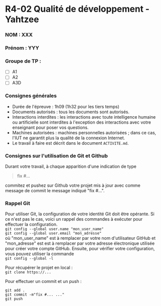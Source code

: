 # R4-02 Qualité de développement - Yahtzee

### NOM : XXX
### Prénom : YYY
### Groupe de TP :
- [ ] A1
- [ ] A2
- [ ] A3D

### Consignes générales

- Durée de l'épreuve : 1h09 (1h32 pour les tiers temps)
- Documents autorisés : tous les documents sont autorisés.
- Interactions interdites : les interactions avec toute intelligence humaine ou artificielle sont
  interdites à l'exception des interactions avec votre enseignant pour poser vos questions.
- Machines autorisées : machines personnelles autorisées ; dans ce cas, l'IUT ne garantit plus la qualité de 
la connexion Internet.  
- Le travail à faire est décrit dans le document `ACTIVITE.md`.


### Consignes sur l'utilisation de Git et Github

Durant votre travail, à chaque apparition d'une indication de type

> fix #…

commitez et pushez sur Github votre projet mis à jour avec comme message de commit le message indiqué "fix #...".

### Rappel Git

Pour utiliser Git, la configuration de votre identité Git doit être opérante. 
Si ce n'est pas le cas, voici un rappel des commandes à exécuter pour effectuer
la configuration.  
`git config --global user.name "mon_user_name"`  
`git config --global user.email "mon_adresse"`  
où "mon_user_name" est à remplacer par votre nom d'utilisateur GitHub et "mon_adresse" est est à remplacer par votre 
adresse électronique utilisée pour créer votre compte GitHub. Ensuite, pour vérifier votre configuration, vous pouvez 
utiliser la commande  
`git config --global -l`

Pour récupérer le projet en local :  
`git clone https://...`

Pour effectuer un commit et un push :

`git add .`  
`git commit -m"fix #... ..."`  
`git push`
